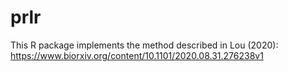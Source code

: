 # prlr
This R package implements the method described in Lou (2020): https://www.biorxiv.org/content/10.1101/2020.08.31.276238v1

